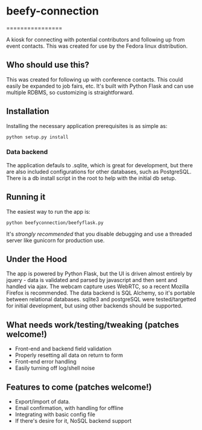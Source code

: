 # beefy-connection
================

A kiosk for connecting with potential contributors and following up from event contacts.  This was created for use by the Fedora linux distribution.

## Who should use this? 

This was created for following up with conference contacts.  This could easily be expanded to job fairs, etc.  It's built with Python Flask and can use multiple RDBMS, so customizing is straightforward.

## Installation

Installing the necessary application prerequisites is as simple as:

`python setup.py install`

### Data backend

The application defauls to .sqlite, which is great for development, but there are also included configurations for other databases, such as PostgreSQL.  There is a db install script in the root to help with the initial db setup.  

## Running it

The easiest way to run the app is:

`python beefyconnection/beefyflask.py`

It's *strongly recommended* that you disable debugging and use a threaded server like gunicorn for production use.

## Under the Hood

The app is powered by Python Flask, but the UI is driven almost entirely by jquery - data is validated and parsed by javascript and then sent and handled via ajax.  The webcam capture uses WebRTC, so a recent Mozilla Firefox is recommended.  The data backend is SQL Alchemy, so it's portable between relational databases.  sqlite3 and postgreSQL were tested/targetted for initial development, but using other backends should be supported.

## What needs work/testing/tweaking (patches welcome!)

* Front-end and backend field validation
* Properly resetting all data on return to form
* Front-end error handling
* Easily turning off log/shell noise

## Features to come (patches welcome!)

* Export/import of data.
* Email confirmation, with handling for offline
* Integrating with basic config file
* If there's desire for it, NoSQL backend support
